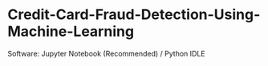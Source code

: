 # Credit-Card-Fraud-Detection-Using-Machine-Learning
Software:
    Jupyter Notebook (Recommended) / 
    Python IDLE

